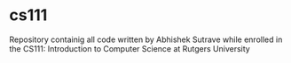 # cs111
Repository containig all code written by Abhishek Sutrave while enrolled in the CS111: Introduction to Computer Science at Rutgers University
